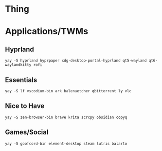 # Thing

# Applications/TWMs
## Hyprland
`yay -S hyprland hyprpaper xdg-desktop-portal-hyprland qt5-wayland qt6-waylandkitty rofi`

## Essentials
`yay -S lf vscodium-bin ark balenaetcher qbittorrent ly vlc`

## Nice to Have
`yay -S zen-browser-bin brave krita scrcpy obsidian copyq`

## Games/Social
`yay -S goofcord-bin element-desktop steam lutris balarto`
